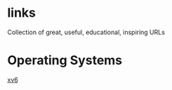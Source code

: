 links
=====

Collection of great, useful, educational, inspiring URLs

Operating Systems
=================
[xv6](http://pdos.csail.mit.edu/6.828/2012/xv6.html)
